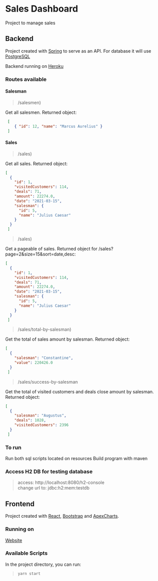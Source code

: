 # Sales Dashboard

Project to manage sales

## Backend

Project created with [Spring](https://spring.io/) to serve as an API. For database it will use [PostgreSQL](PostgreSQL)

Backend running on [Heroku](https://salesds.herokuapp.com/)

### Routes available

#### Salesman

> /salesmen)

Get all salesmen. Returned object:

```json
 [
    { "id": 12, "name": "Marcus Aurelius" }
 ]
```

#### Sales

> /sales)

Get all sales. Returned object:

```json
[
  {
    "id": 1,
    "visitedCustomers": 114,
    "deals": 71,
    "amount": 22274.0,
    "date": "2021-03-15",
    "salesman": {
      "id": 5,
      "name": "Julius Caesar"
    }
  }
 ]
```

> /sales)

Get a pageable of sales. Returned object for /sales?page=2&size=15&sort=date,desc:

```json
[
  {
    "id": 1,
    "visitedCustomers": 114,
    "deals": 71,
    "amount": 22274.0,
    "date": "2021-03-15",
    "salesman": {
      "id": 5,
      "name": "Julius Caesar"
    }
  }
 ]
```

> /sales/total-by-salesman)

Get the total of sales amount by salesman. Returned object:

```json
[
  {
    "salesman": "Constantine",
    "value": 220426.0
  }
 ]
```

> /sales/success-by-salesman

Get the total of visited customers and deals close amount by salesman. Returned object:

```json
[
  {
    "salesman": "Augustus",
    "deals": 1028,
    "visitedCustomers": 2396
  }
 ]
```

### To run

Run both sql scripts located on resources
Build program with maven

### Access H2 DB for testing database

> access: http://localhost:8080/h2-console \
> change url to: jdbc:h2:mem:testdb

## Frontend

Project created with [React](https://github.com/facebook/create-react-app), [Bootstrap](https://getbootstrap.com/) and [ApexCharts](https://apexcharts.com/).

### Running on

[Website](https://mcksiq-sales-dashboard.netlify.app)

### Available Scripts

In the project directory, you can run:

> `yarn start`
